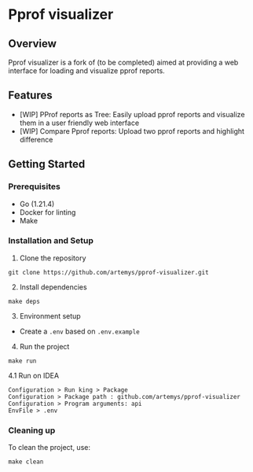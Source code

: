 # Pprof visualizer

## Overview
Pprof visualizer is a fork of (to be completed) aimed at providing
a web interface for loading and visualize pprof reports.

## Features
* [WIP] PProf reports as Tree: Easily upload pprof reports and visualize
them in a user friendly web interface
* [WIP] Compare Pprof reports: Upload two pprof reports and highlight
difference

## Getting Started

### Prerequisites
* Go (1.21.4)
* Docker for linting
* Make

### Installation and Setup
1. Clone the repository
```
git clone https://github.com/artemys/pprof-visualizer.git
```

2. Install dependencies
```
make deps
```

3. Environment setup
* Create a `.env` based on `.env.example`

4. Run the project
```
make run
```

4.1 Run on IDEA
```
Configuration > Run king > Package
Configuration > Package path : github.com/artemys/pprof-visualizer
Configuration > Program arguments: api
EnvFile > .env
```

### Cleaning up
To clean the project, use:
```
make clean
```